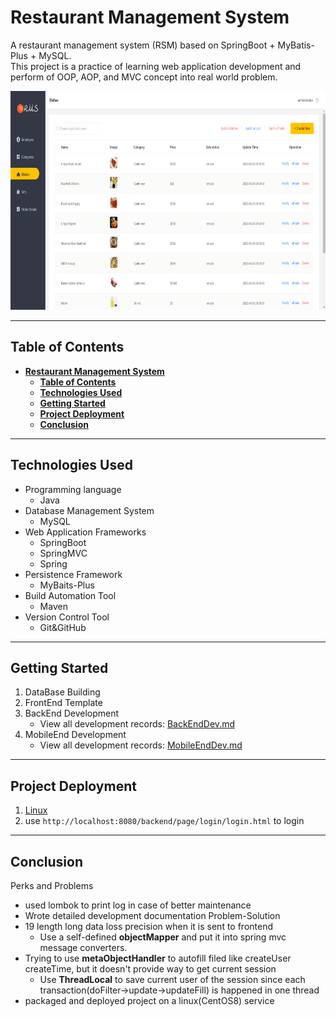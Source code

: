 # Restaurant Management System
A restaurant management system (RSM) based on SpringBoot + MyBatis-Plus + MySQL.  
This project is a practice of learning web application development
and perform of OOP, AOP, and MVC concept into real world problem.

<div style="text-align: center;">
  <img src="dishes.png" alt="dishes" width="800px" height="350px">
</div>

---
## Table of Contents
- **[Restaurant Management System](#restaurant-management-system)**
    - **[Table of Contents](#table-of-contents)**
    - **[Technologies Used](#technologies-used)**
    - **[Getting Started](#getting-started)**
    - **[Project Deployment](#project-deployment)**
    - **[Conclusion](#Conclusion)**

---
## Technologies Used
- Programming language
  - Java
- Database Management System
  - MySQL
- Web Application Frameworks
  - SpringBoot
  - SpringMVC
  - Spring
- Persistence Framework
  - MyBaits-Plus
- Build Automation Tool
  - Maven
- Version Control Tool
  - Git&GitHub

---
## Getting Started
1. DataBase Building
2. FrontEnd Template
3. BackEnd Development
   - View all development records: [BackEndDev.md](Note/1_BackEndDev.md)
4. MobileEnd Development
   - View all development records: [MobileEndDev.md](Note/2_MobileEndDev.md)

---
## Project Deployment
1. [Linux](Note/3_Linux.md)
2. use `http://localhost:8080/backend/page/login/login.html` to login

---
## Conclusion
Perks and Problems
- used lombok to print log in case of better maintenance
- Wrote detailed development documentation
  Problem-Solution
- 19 length long data loss precision when it is sent to frontend
  - Use a self-defined **objectMapper** and put it into spring mvc message converters.
- Trying to use **metaObjectHandler** to autofill filed like createUser createTime, but it doesn't provide way to get current session
  - Use **ThreadLocal** to save current user of the session since each transaction(doFilter->update->updateFill) is happened in one thread
- packaged and deployed project on a linux(CentOS8) service

